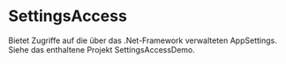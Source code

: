 # SettingsAccess
Bietet Zugriffe auf die über das .Net-Framework verwalteten AppSettings.
Siehe das enthaltene Projekt SettingsAccessDemo.

